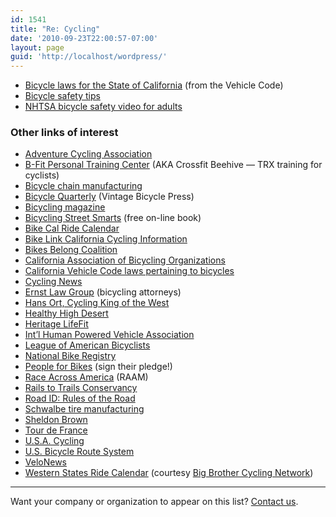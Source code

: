 ```yaml
---
id: 1541
title: "Re: Cycling"
date: '2010-09-23T22:00:57-07:00'
layout: page
guid: 'http://localhost/wordpress/'
---
```


- [Bicycle laws for the State of California](/re-cycling/california-vehicle-code-laws-pertaining-to-bicycles/) (from the Vehicle Code)
- [Bicycle safety tips](/re-cycling/bicycle-safety-tips/)
- [NHTSA bicycle safety video for adults](/re-cycling/nhtsa-bicycle-safety-video-for-adults/)

### Other links of interest

- [Adventure Cycling Association](https://www.adventurecycling.org/)
- [B-Fit Personal Training Center](http://www.crossfitbeehive.com "B-Fit Personal Training Center / Crossfit Beehive") (AKA Crossfit Beehive — TRX training for cyclists)
- [Bicycle chain manufacturing](https://youtu.be/h8j5-dC6_x8 "How bicycle chains are made")
- [Bicycle Quarterly](https://www.bikequarterly.com) (Vintage Bicycle Press)
- [Bicycling magazine](https://www.bicycling.com/)
- [Bicycling Street Smarts](http://www.bikexprt.com/streetsmarts/usa/index.htm) (free on-line book)
- [Bike Cal Ride Calendar](http://www.bikecal.com/)
- [Bike Link California Cycling Information](http://www.bikelink.com/)
- [Bikes Belong Coalition](http://www.bikesbelong.org/)
- [California Association of Bicycling Organizations](http://www.cabobike.org/)
- [California Vehicle Code laws pertaining to bicycles](https://www.hdcycling.org/re-cycling/california-vehicle-code-laws-pertaining-to-bicycles/ "Bicycle laws")
- [Cycling News](http://www.cyclingnews.com/)
- [Ernst Law Group](http://www.ernstlawgroup.com/category/bicycle-accident/) (bicycling attorneys)
- [Hans Ort, Cycling King of the West](https://www.hdcycling.org/2010/09/traveltalks/)
- [Healthy High Desert](http://healthyhighdesert.com/)
- [Heritage LifeFit](https://www.facebook.com/heritagelifefit)
- [Int’l Human Powered Vehicle Association](http://www.ihpva.org/)
- [League of American Bicyclists](http://www.bikeleague.org/index.php)
- [National Bike Registry](http://www.nationalbikeregistry.com/)
- [People for Bikes](http://www.peopleforbikes.org/) (sign their pledge!)
- [Race Across America](http://www.raceacrossamerica.org/) (RAAM)
- [Rails to Trails Conservancy](http://www.railstotrails.org/)
- [Road ID: Rules of the Road](http://www.roadid.com/RoadRules/Default.aspx)
- [Schwalbe tire manufacturing](http://www.youtube.com/watch?v=M9RzJAWvOMQ)
- [Sheldon Brown](http://www.sheldonbrown.com/)
- [Tour de France](http://www.letour.fr/indexus.html)
- [U.S.A. Cycling](http://usacycling.org/)
- [U.S. Bicycle Route System](http://www.adventurecycling.org/routes-and-maps/us-bicycle-route-system/)
- [VeloNews](http://velonews.competitor.com/)
- [Western States Ride Calendar](http://www.bbcnet.com/RideCalendar/) (courtesy [Big Brother Cycling Network](http://www.bbcnet.com/))

---

Want your company or organization to appear on this list? [Contact us](https://www.hdcycling.org/about/contact/).